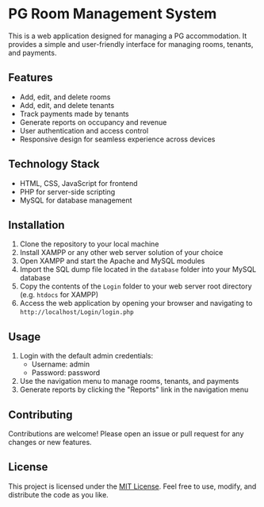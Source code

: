 # PG Room Management System

This is a web application designed for managing a PG accommodation. It provides a simple and user-friendly interface for managing rooms, tenants, and payments.

## Features

- Add, edit, and delete rooms
- Add, edit, and delete tenants
- Track payments made by tenants
- Generate reports on occupancy and revenue
- User authentication and access control
- Responsive design for seamless experience across devices

## Technology Stack

- HTML, CSS, JavaScript for frontend
- PHP for server-side scripting
- MySQL for database management

## Installation

1. Clone the repository to your local machine
2. Install XAMPP or any other web server solution of your choice
3. Open XAMPP and start the Apache and MySQL modules
4. Import the SQL dump file located in the `database` folder into your MySQL database
5. Copy the contents of the `Login` folder to your web server root directory (e.g. `htdocs` for XAMPP)
6. Access the web application by opening your browser and navigating to `http://localhost/Login/login.php`

## Usage

1. Login with the default admin credentials:
   - Username: admin
   - Password: password
2. Use the navigation menu to manage rooms, tenants, and payments
3. Generate reports by clicking the "Reports" link in the navigation menu

## Contributing

Contributions are welcome! Please open an issue or pull request for any changes or new features.

## License

This project is licensed under the [MIT License](https://opensource.org/licenses/MIT). Feel free to use, modify, and distribute the code as you like.
